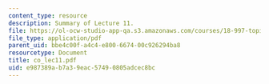 ```yaml
---
content_type: resource
description: Summary of Lecture 11.
file: https://ol-ocw-studio-app-qa.s3.amazonaws.com/courses/18-997-topics-in-combinatorial-optimization-spring-2004/e987389ab7a39eac57490805adcec8bc_co_lec11.pdf
file_type: application/pdf
parent_uid: bbe4c00f-a4c4-e800-6674-00c926294ba8
resourcetype: Document
title: co_lec11.pdf
uid: e987389a-b7a3-9eac-5749-0805adcec8bc
---
```

